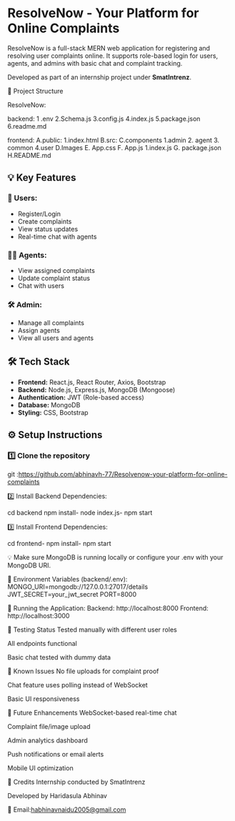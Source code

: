 # ResolveNow - Your Platform for Online Complaints


ResolveNow is a full-stack MERN web application for registering and resolving user complaints online. It supports role-based login for users, agents, and admins with basic chat and complaint tracking.


Developed as part of an internship project under **SmatIntrenz**.


 📂 Project Structure

ResolveNow:

backend:
  1 .env
  2.Schema.js
  3.config.js
  4.index.js
  5.package.json
  6.readme.md

 frontend:
  A.public:
     1.index.html
  B.src:
      C.components
         1.admin
         2. agent
         3. common
         4.user
   D.Images
   E. App.css
   F. App.js
      1.index.js
   G. package.json
   H.README.md



## 💡 Key Features

### 👤 Users:
- Register/Login
- Create complaints
- View status updates
- Real-time chat with agents

### 👨‍💼 Agents:
- View assigned complaints
- Update complaint status
- Chat with users

### 🛠 Admin:
- Manage all complaints
- Assign agents
- View all users and agents



## 🛠️ Tech Stack

- **Frontend:** React.js, React Router, Axios, Bootstrap
- **Backend:** Node.js, Express.js, MongoDB (Mongoose)
- **Authentication:** JWT (Role-based access)
- **Database:** MongoDB
- **Styling:** CSS, Bootstrap



## ⚙️ Setup Instructions

### 1️⃣ Clone the repository

git :https://github.com/abhinavh-77/Resolvenow-your-platform-for-online-complaints


2️⃣ Install Backend Dependencies:

cd backend
npm install-
node index.js-
npm start

3️⃣ Install Frontend Dependencies:

cd frontend-
npm install-
npm start


💡 Make sure MongoDB is running locally or configure your .env with your MongoDB URI.


🔐 Environment Variables (backend/.env):
MONGO_URI=mongodb://127.0.0.1:27017/details
JWT_SECRET=your_jwt_secret
PORT=8000


🚀 Running the Application:
Backend: http://localhost:8000
Frontend: http://localhost:3000

🧪 Testing Status
Tested manually with different user roles

All endpoints functional

Basic chat tested with dummy data

🚧 Known Issues
No file uploads for complaint proof

Chat feature uses polling instead of WebSocket

Basic UI responsiveness

🧭 Future Enhancements
WebSocket-based real-time chat

Complaint file/image upload

Admin analytics dashboard

Push notifications or email alerts

Mobile UI optimization

🙏 Credits
Internship conducted by SmatIntrenz

Developed by Haridasula Abhinav


📧 Email:habhinavnaidu2005@gmail.com


